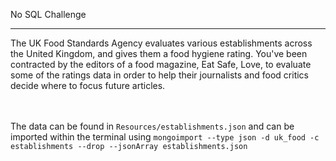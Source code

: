 No SQL Challenge
<hr>
The UK Food Standards Agency evaluates various establishments across the United Kingdom, and gives them a food hygiene rating. You've been contracted by the editors of a food magazine, Eat Safe, Love, to evaluate some of the ratings data in order to help their journalists and food critics decide where to focus future articles.

<br><br>
The data can be found in `Resources/establishments.json` and can be imported within the terminal using `mongoimport --type json -d uk_food -c establishments --drop --jsonArray establishments.json`
